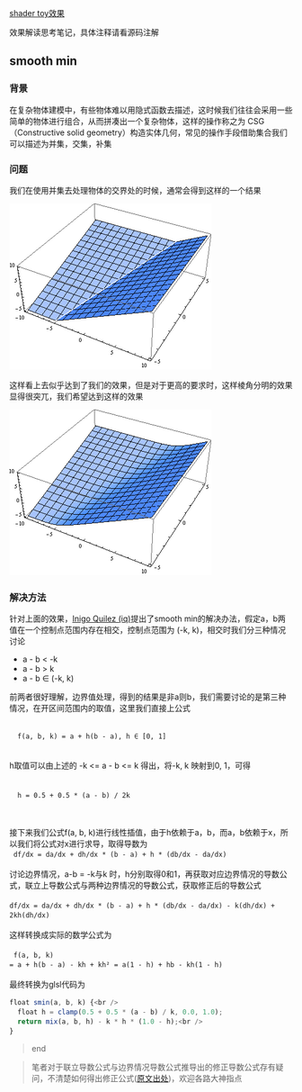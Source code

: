 [shader toy效果](https://www.shadertoy.com/view/ltBGzc)

效果解读思考笔记，具体注释请看源码注解

## smooth min
### 背景
  在复杂物体建模中，有些物体难以用隐式函数去描述，这时候我们往往会采用一些简单的物体进行组合，从而拼凑出一个复杂物体，这样的操作称之为 CSG（Constructive solid geometry）构造实体几何，常见的操作手段借助集合我们可以描述为并集，交集，补集

### 问题
  我们在使用并集去处理物体的交界处的时候，通常会得到这样的一个结果

  <img src="./1.png" />

  这样看上去似乎达到了我们的效果，但是对于更高的要求时，这样棱角分明的效果显得很突兀，我们希望达到这样的效果

  <img src="./2.png" />

### 解决方法
  针对上面的效果，[Inigo Quilez (iq)](https://iquilezles.org/)提出了smooth min的解决办法，假定a，b两值在一个控制点范围内存在相交，控制点范围为 (-k, k)，相交时我们分三种情况讨论
  * a - b < -k
  * a - b > k
  * a - b ∈ (-k, k)

  前两者很好理解，边界值处理，得到的结果是非a则b，我们需要讨论的是第三种情况，在开区间范围内的取值，这里我们直接上公式
  
  <code>
  f(a, b, k) = a + h(b - a), h ∈ [0, 1]
  </code>
  <br />
  <br />
  h取值可以由上述的 -k <= a - b <= k 得出，将-k, k 映射到0, 1，可得
  <br />
  <br />
  <code>
  h = 0.5 + 0.5 * (a - b) / 2k
  </code>
  <br />
  <br />

  接下来我们公式f(a, b, k)进行线性插值，由于h依赖于a，b，而a，b依赖于x，所以我们将公式对x进行求导，取得导数为<br />
  <code>
  df/dx = da/dx + dh/dx * (b - a) + h * (db/dx - da/dx)
  </code>
  <br />
  <br />
  讨论边界情况，a-b = -k与k 时，h分别取得0和1，再获取对应边界情况的导数公式，联立上导数公式与两种边界情况的导数公式，获取修正后的导数公式
  <br/>
  <br />
  `
  df/dx = da/dx + dh/dx * (b - a) + h * (db/dx - da/dx) - k(dh/dx) + 2kh(dh/dx)
  `
  <br />
  <br />
  这样转换成实际的数学公式为
  <br />
  <br />
  <code>
  f(a, b, k) = a + h(b - a) - kh + kh² = a(1 - h) + hb - kh(1 - h)
  </code>
  <br />
  <br />
  最终转换为glsl代码为
  <br />
  ```javascript
  float smin(a, b, k) {<br />
    float h = clamp(0.5 + 0.5 * (a - b) / k, 0.0, 1.0);
    return mix(a, b, h) - k * h * (1.0 - h);<br />
  }
 ```

  > end

  > 笔者对于联立导数公式与边界情况导数公式推导出的修正导数公式存有疑问，不清楚如何得出修正公式([原文出处](http://www.viniciusgraciano.com/blog/smin/))，欢迎各路大神指点
